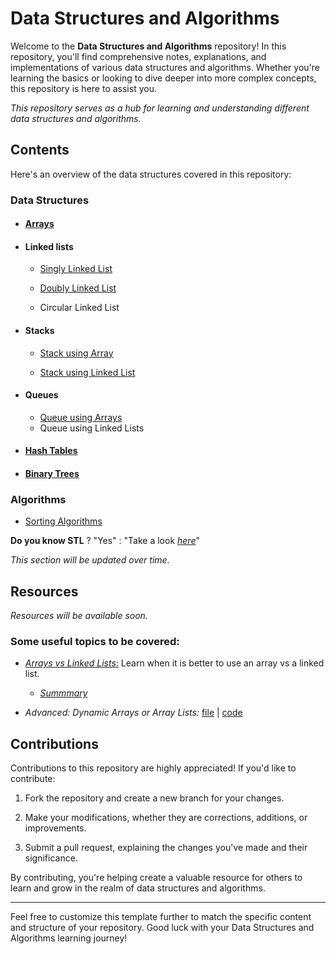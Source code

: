 # Data Structures and Algorithms

Welcome to the **Data Structures and Algorithms** repository! In this repository, you'll find comprehensive notes, explanations, and implementations of various data structures and algorithms. Whether you're learning the basics or looking to dive deeper into more complex concepts, this repository is here to assist you.

_This repository serves as a hub for learning and understanding different data structures and algorithms._

## Contents

Here's an overview of the data structures covered in this repository:

### Data Structures

- #### [Arrays](./arrays/)

    <!-- - [Dynamic Arrays](./arrays/dynamic_arrays/) -->

- #### Linked lists

  - [Singly Linked List](./singly_linked_lists/)

  - [Doubly Linked List](./doubly_linked_lists/)

  - Circular Linked List

- #### Stacks

  - [Stack using Array](./stack_array/)

  - [Stack using Linked List](./stack_linkedlist/)

- #### Queues

  - [Queue using Arrays](./queue_array/)
  - Queue using Linked Lists

- #### [Hash Tables](./hash_tables/)

- #### [Binary Trees](./binary_trees/)

### Algorithms

- [Sorting Algorithms](./sorting_algorithms/)

**Do you know STL** ? "Yes" : "Take a look [_here_](./STL/)"

_This section will be updated over time._

## Resources

_Resources will be available soon._

### Some useful topics to be covered:

- [*Arrays vs Linked Lists*:](https://www.geeksforgeeks.org/linked-list-vs-array/) Learn when it is better to use an array vs a linked list.
  
    - [*Summmary*](./arrays_vs_linked_lists.md)

- *Advanced: Dynamic Arrays or Array Lists:* [file](./arrays/dynamicArrays.md) | [code](./arrays/dynamicArrays.cpp)


## Contributions

Contributions to this repository are highly appreciated! If you'd like to contribute:

1. Fork the repository and create a new branch for your changes.

1. Make your modifications, whether they are corrections, additions, or improvements.

1. Submit a pull request, explaining the changes you've made and their significance.

By contributing, you're helping create a valuable resource for others to learn and grow in the realm of data structures and algorithms.

---

Feel free to customize this template further to match the specific content and structure of your repository. Good luck with your Data Structures and Algorithms learning journey!
